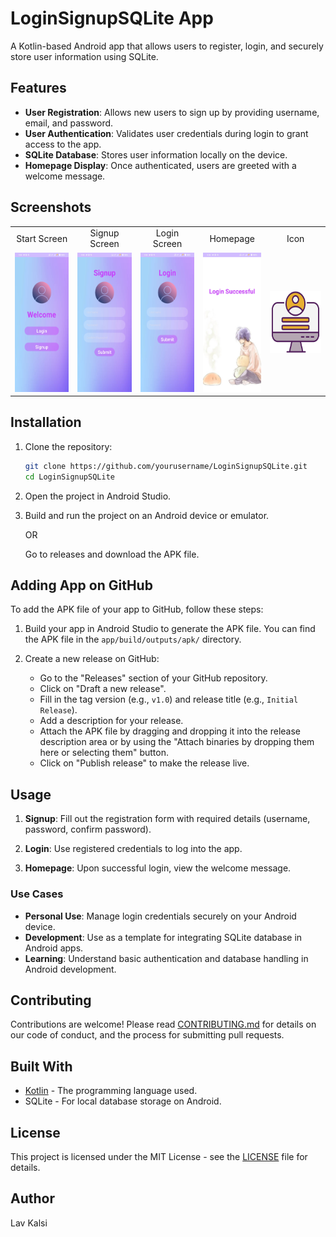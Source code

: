 # LoginSignupSQLite App

A Kotlin-based Android app that allows users to register, login, and securely store user information using SQLite.

## Features

- **User Registration**: Allows new users to sign up by providing username, email, and password.
- **User Authentication**: Validates user credentials during login to grant access to the app.
- **SQLite Database**: Stores user information locally on the device.
- **Homepage Display**: Once authenticated, users are greeted with a welcome message.

## Screenshots

<table>
  <tr>
    <td align="center">Start Screen</td>
    <td align="center">Signup Screen</td>
    <td align="center">Login Screen</td>
    <td align="center">Homepage</td>
    <td align="center">Icon</td>
  </tr>
  <tr>
    <td><img src="https://github.com/LavKalsi/LoginSignupSQLite/blob/master/Screenshots/StartScreen.png" width="100" height="223"/></td>
    <td><img src="https://github.com/LavKalsi/LoginSignupSQLite/blob/master/Screenshots/Signup.png" width="100" height="223"/></td>
    <td><img src="https://github.com/LavKalsi/LoginSignupSQLite/blob/master/Screenshots/Login.png" width="100" height="223"/></td>
    <td><img src="https://github.com/LavKalsi/LoginSignupSQLite/blob/master/Screenshots/HomePage.png" width="100" height="223"/></td>
    <td><img src="https://github.com/LavKalsi/LoginSignupSQLite/blob/master/Screenshots/icon.png" width="100" height="100"/></td>
  </tr>
</table>


## Installation

1. Clone the repository:

    ```bash
    git clone https://github.com/yourusername/LoginSignupSQLite.git
    cd LoginSignupSQLite
    ```

2. Open the project in Android Studio.

3. Build and run the project on an Android device or emulator.

    OR

    Go to releases and download the APK file.

## Adding App on GitHub

To add the APK file of your app to GitHub, follow these steps:

1. Build your app in Android Studio to generate the APK file. You can find the APK file in the `app/build/outputs/apk/` directory.

2. Create a new release on GitHub:
    - Go to the "Releases" section of your GitHub repository.
    - Click on "Draft a new release".
    - Fill in the tag version (e.g., `v1.0`) and release title (e.g., `Initial Release`).
    - Add a description for your release.
    - Attach the APK file by dragging and dropping it into the release description area or by using the "Attach binaries by dropping them here or selecting them" button.
    - Click on "Publish release" to make the release live.

## Usage

1. **Signup**: Fill out the registration form with required details (username, password, confirm password).
   
2. **Login**: Use registered credentials to log into the app.
   
3. **Homepage**: Upon successful login, view the welcome message.

### Use Cases

- **Personal Use**: Manage login credentials securely on your Android device.
- **Development**: Use as a template for integrating SQLite database in Android apps.
- **Learning**: Understand basic authentication and database handling in Android development.

## Contributing

Contributions are welcome! Please read [CONTRIBUTING.md](CONTRIBUTING.md) for details on our code of conduct, and the process for submitting pull requests.

## Built With

- [Kotlin](https://kotlinlang.org/) - The programming language used.
- SQLite - For local database storage on Android.

## License

This project is licensed under the MIT License - see the [LICENSE](LICENSE) file for details.

## Author

Lav Kalsi
